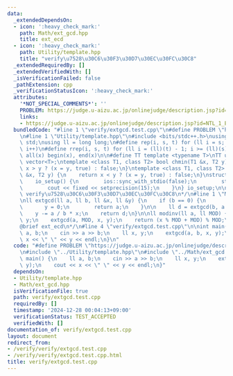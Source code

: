 ```yaml
---
data:
  _extendedDependsOn:
  - icon: ':heavy_check_mark:'
    path: Math/ext_gcd.hpp
    title: ext_ecd
  - icon: ':heavy_check_mark:'
    path: Utility/template.hpp
    title: "verify\u7528\u30C6\u30F3\u30D7\u30EC\u30FC\u30C8"
  _extendedRequiredBy: []
  _extendedVerifiedWith: []
  _isVerificationFailed: false
  _pathExtension: cpp
  _verificationStatusIcon: ':heavy_check_mark:'
  attributes:
    '*NOT_SPECIAL_COMMENTS*': ''
    PROBLEM: https://judge.u-aizu.ac.jp/onlinejudge/description.jsp?id=NTL_1_E&lang=ja
    links:
    - https://judge.u-aizu.ac.jp/onlinejudge/description.jsp?id=NTL_1_E&lang=ja
  bundledCode: "#line 1 \"verify/extgcd.test.cpp\"\n#define PROBLEM \"https://judge.u-aizu.ac.jp/onlinejudge/description.jsp?id=NTL_1_E&lang=ja\"\
    \n#line 1 \"Utility/template.hpp\"\n#include <bits/stdc++.h>\nusing namespace\
    \ std;\nusing ll = long long;\n#define rep(i, s, t) for (ll i = s; i < (ll)(t);\
    \ i++)\n#define rrep(i, s, t) for (ll i = (ll)(t) - 1; i >= (ll)(s); i--)\n#define\
    \ all(x) begin(x), end(x)\n\n#define TT template <typename T>\nTT using vec =\
    \ vector<T>;\ntemplate <class T1, class T2> bool chmin(T1 &x, T2 y) {\n    return\
    \ x > y ? (x = y, true) : false;\n}\ntemplate <class T1, class T2> bool chmax(T1\
    \ &x, T2 y) {\n    return x < y ? (x = y, true) : false;\n}\nstruct io_setup {\n\
    \    io_setup() {\n        ios::sync_with_stdio(false);\n        std::cin.tie(nullptr);\n\
    \        cout << fixed << setprecision(15);\n    }\n} io_setup;\n\n/*\n@brief\
    \ verify\u7528\u30C6\u30F3\u30D7\u30EC\u30FC\u30C8\n*/\n#line 1 \"Math/ext_gcd.hpp\"\
    \nll extgcd(ll a, ll b, ll &x, ll &y) {\n    if (b == 0) {\n        x = 1;\n \
    \       y = 0;\n        return a;\n    }\n\n    ll d = extgcd(b, a % b, y, x);\n\
    \    y -= a / b * x;\n    return d;\n}\n\nll modinv(ll a, ll MOD) {\n    ll x,\
    \ y;\n    extgcd(a, MOD, x, y);\n    return (x % MOD + MOD) % MOD;\n}\n\n/*\n\
    @brief ext_ecd\n*/\n#line 4 \"verify/extgcd.test.cpp\"\n\nint main() {\n    ll\
    \ a, b;\n    cin >> a >> b;\n    ll x, y;\n    extgcd(a, b, x, y);\n    cout <<\
    \ x << \" \" << y << endl;\n}\n"
  code: "#define PROBLEM \"https://judge.u-aizu.ac.jp/onlinejudge/description.jsp?id=NTL_1_E&lang=ja\"\
    \n#include \"../Utility/template.hpp\"\n#include \"../Math/ext_gcd.hpp\"\n\nint\
    \ main() {\n    ll a, b;\n    cin >> a >> b;\n    ll x, y;\n    extgcd(a, b, x,\
    \ y);\n    cout << x << \" \" << y << endl;\n}"
  dependsOn:
  - Utility/template.hpp
  - Math/ext_gcd.hpp
  isVerificationFile: true
  path: verify/extgcd.test.cpp
  requiredBy: []
  timestamp: '2024-12-28 00:04:13+09:00'
  verificationStatus: TEST_ACCEPTED
  verifiedWith: []
documentation_of: verify/extgcd.test.cpp
layout: document
redirect_from:
- /verify/verify/extgcd.test.cpp
- /verify/verify/extgcd.test.cpp.html
title: verify/extgcd.test.cpp
---
```

